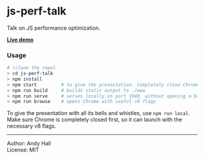 # js-perf-talk

Talk on JS performance optimization.

**[Live demo](https://fenomas.github.io/js-perf-talk/)** 


### Usage

```sh
# (clone the repo)
> cd js-perf-talk
> npm install
> npm start         # to give the presentation. Completely close Chrome first!
> npm run build     # builds static output to ./www
> npm run serve     # serves locally on port 1948, without opening a browser
> npm run browse    # opens Chrome with useful v8 flags
```


To give the presentation with all its bells and whistles, use `npm run local`. 
Make sure Chrome is completely closed first, so it can launch with the necessary v8 flags.

---
Author: Andy Hall  
License: MIT
